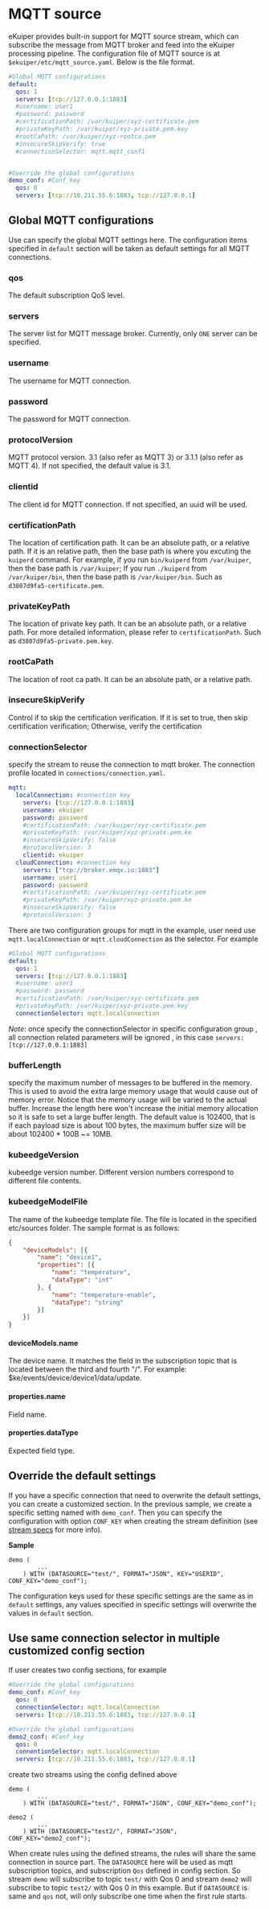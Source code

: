 # MQTT source 

eKuiper provides built-in support for MQTT source stream, which can subscribe the message from MQTT broker and feed into the eKuiper processing pipeline.  The configuration file of MQTT source is at `$ekuiper/etc/mqtt_source.yaml`. Below is the file format.

```yaml
#Global MQTT configurations
default:
  qos: 1
  servers: [tcp://127.0.0.1:1883]
  #username: user1
  #password: password
  #certificationPath: /var/kuiper/xyz-certificate.pem
  #privateKeyPath: /var/kuiper/xyz-private.pem.key
  #rootCaPath: /var/kuiper/xyz-rootca.pem
  #insecureSkipVerify: true
  #connectionSelector: mqtt.mqtt_conf1


#Override the global configurations
demo_conf: #Conf_key
  qos: 0
  servers: [tcp://10.211.55.6:1883, tcp://127.0.0.1]

```

## Global MQTT configurations

Use can specify the global MQTT settings here. The configuration items specified in `default` section will be taken as default settings for all MQTT connections. 

### qos

The default subscription QoS level.

### servers

The server list for MQTT message broker. Currently, only `ONE` server can be specified.

### username

The username for MQTT connection. 

### password

The password for MQTT connection.

### protocolVersion

MQTT protocol version. 3.1 (also refer as MQTT 3) or 3.1.1 (also refer as MQTT 4). If not specified, the default value is 3.1.

### clientid

The client id for MQTT connection. If not specified, an uuid will be used.


### certificationPath

The location of certification path. It can be an absolute path, or a relative path. If it is an relative path, then the base path is where you excuting the `kuiperd` command. For example, if you run `bin/kuiperd` from `/var/kuiper`, then the base path is `/var/kuiper`; If you run `./kuiperd` from `/var/kuiper/bin`, then the base path is `/var/kuiper/bin`.  Such as  `d3807d9fa5-certificate.pem`.

### privateKeyPath

The location of private key path. It can be an absolute path, or a relative path.  For more detailed information, please refer to `certificationPath`. Such as `d3807d9fa5-private.pem.key`.

### rootCaPath

The location of root ca path. It can be an absolute path, or a relative path.

### insecureSkipVerify

Control if to skip the certification verification. If it is set to true, then skip certification verification; Otherwise, verify the certification

### connectionSelector

specify the stream to reuse the connection to mqtt broker. The connection profile located in `connections/connection.yaml`.
```yaml
mqtt:
  localConnection: #connection key
    servers: [tcp://127.0.0.1:1883]
    username: ekuiper
    password: password
    #certificationPath: /var/kuiper/xyz-certificate.pem
    #privateKeyPath: /var/kuiper/xyz-private.pem.ke
    #insecureSkipVerify: false
    #protocolVersion: 3
    clientid: ekuiper
  cloudConnection: #connection key
    servers: ["tcp://broker.emqx.io:1883"]
    username: user1
    password: password
    #certificationPath: /var/kuiper/xyz-certificate.pem
    #privateKeyPath: /var/kuiper/xyz-private.pem.ke
    #insecureSkipVerify: false
    #protocolVersion: 3

```
There are two configuration groups for mqtt in the example, user need use `mqtt.localConnection` or `mqtt.cloudConnection` as the selector.
For example
```yaml
#Global MQTT configurations
default:
  qos: 1
  servers: [tcp://127.0.0.1:1883]
  #username: user1
  #password: password
  #certificationPath: /var/kuiper/xyz-certificate.pem
  #privateKeyPath: /var/kuiper/xyz-private.pem.key
  connectionSelector: mqtt.localConnection
```
*Note*: once specify the connectionSelector in specific configuration group , all connection related parameters will be ignored , in this case `servers: [tcp://127.0.0.1:1883]`

### bufferLength

specify the maximum number of messages to be buffered in the memory. This is used to avoid the extra large memory usage that would cause out of memory error. Notice that the memory usage will be varied to the actual buffer. Increase the length here won't increase the initial memory allocation so it is safe to set a large buffer length. The default value is 102400, that is if each payload size is about 100 bytes, the maximum buffer size will be about 102400 * 100B ~= 10MB.

### kubeedgeVersion

kubeedge version number. Different version numbers correspond to different file contents.

### kubeedgeModelFile

The name of the kubeedge template file. The file is located in the specified etc/sources folder. The sample format is as follows:

```json
{
	"deviceModels": [{
		"name": "device1",
		"properties": [{
			"name": "temperature",
			"dataType": "int"
		}, {
			"name": "temperature-enable",
			"dataType": "string"
		}]
	}]
}
```

#### deviceModels.name

The device name. It matches the field in the subscription topic that is located between the third and fourth "/". For example: $ke/events/device/device1/data/update.

#### properties.name

Field name.

#### properties.dataType

Expected field type.

## Override the default settings

If you have a specific connection that need to overwrite the default settings, you can create a customized section. In the previous sample, we create a specific setting named with `demo_conf`.  Then you can specify the configuration with option `CONF_KEY` when creating the stream definition (see [stream specs](../../sqls/streams.md) for more info).

**Sample**

```
demo (
		...
	) WITH (DATASOURCE="test/", FORMAT="JSON", KEY="USERID", CONF_KEY="demo_conf");
```

The configuration keys used for these specific settings are the same as in `default` settings, any values specified in specific settings will overwrite the values in `default` section.

## Use same connection selector in multiple customized config section

If user creates two config sections, for example

```yaml
#Override the global configurations
demo_conf: #Conf_key
  qos: 0
  connectionSelector: mqtt.localConnection 
  servers: [tcp://10.211.55.6:1883, tcp://127.0.0.1]

#Override the global configurations
demo2_conf: #Conf_key
  qos: 0
  connentionSelector: mqtt.localConnection
  servers: [tcp://10.211.55.6:1883, tcp://127.0.0.1]
```

create two streams using the config defined above
```
demo (
		...
	) WITH (DATASOURCE="test/", FORMAT="JSON", CONF_KEY="demo_conf");

demo2 (
		...
	) WITH (DATASOURCE="test2/", FORMAT="JSON", CONF_KEY="demo2_conf");

```
When create rules using the defined streams, the rules will share the same connection in source part. 
The `DATASOURCE` here will be used as mqtt subscription topics, and subscription  `Qos` defined in config section.
So stream `demo` will subscribe to topic `test/` with Qos 0 and stream `demo2` will subscribe to topic `test2/` with Qos 0 in this example.
But if  `DATASOURCE` is same and `qos` not, will only subscribe one time when the first rule starts.       
